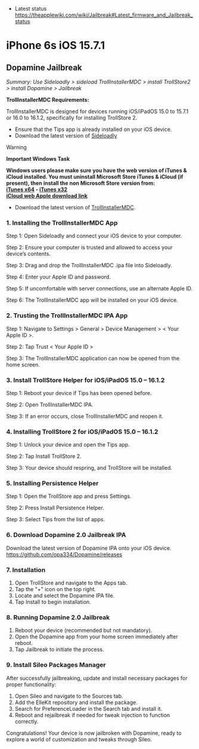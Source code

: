 
- Latest status https://theapplewiki.com/wiki/Jailbreak#Latest_firmware_and_Jailbreak_status
# iPhone 6s iOS 15.7.1

## Dopamine Jailbreak

*Summary: Use Sideloadly > sideload TrollInstallerMDC > install TrollStore2 > install Dopamine > Jailbreak*

**TrollInstallerMDC Requirements:**

TrollInstallerMDC is designed for devices running iOS/iPadOS 15.0 to 15.7.1 or 16.0 to 16.1.2, specifically for installing TrollStore 2.

- Ensure that the Tips app is already installed on your iOS device.
- Download the latest version of [Sideloadly](https://sideloadly.io/) 

> [!WARNING]
> **Important Windows Task**  
> 
> **Windows users please make sure you have the web version of iTunes & iCloud installed. You must uninstall Microsoft Store iTunes & iCloud (if present), then install the non Microsoft Store version from:   
> [iTunes x64](https://www.apple.com/itunes/download/win64) - [iTunes x32](https://www.apple.com/itunes/download/win32)  
> [iCloud web Apple download link](https://updates.cdn-apple.com/2020/windows/001-39935-20200911-1A70AA56-F448-11EA-8CC0-99D41950005E/iCloudSetup.exe)**

- Download the latest version of [TrollInstallerMDC](https://github.com/iExmo/TrollStore2-Apps/raw/main/TrollInstallerMDC.ipa).

### 1. Installing the TrollInstallerMDC App

Step 1: Open Sideloadly and connect your iOS device to your computer.

Step 2: Ensure your computer is trusted and allowed to access your device’s contents.

Step 3: Drag and drop the TrollInstallerMDC .ipa file into Sideloadly.

Step 4: Enter your Apple ID and password.

Step 5: If uncomfortable with server connections, use an alternate Apple ID.

Step 6: The TrollInstallerMDC app will be installed on your iOS device.
### 2. Trusting the TrollInstallerMDC IPA App

Step 1: Navigate to Settings > General > Device Management > < Your Apple ID >.

Step 2: Tap Trust < Your Apple ID >

Step 3: The TrollInstallerMDC application can now be opened from the home screen.
### 3. Install TrollStore Helper for iOS/iPadOS 15.0 –  16.1.2

Step 1: Reboot your device if Tips has been opened before.

Step 2: Open TrollInstallerMDC IPA.

Step 3: If an error occurs, close TrollInstallerMDC and reopen it.
### 4. Installing TrollStore 2 for iOS/iPadOS 15.0 –  16.1.2

Step 1: Unlock your device and open the Tips app.

Step 2: Tap Install TrollStore 2.

Step 3: Your device should respring, and TrollStore will be installed.
### 5. Installing Persistence Helper

Step 1: Open the TrollStore app and press Settings.

Step 2: Press Install Persistence Helper.

Step 3: Select Tips from the list of apps.

### 6. Download Dopamine 2.0 Jailbreak IPA

Download the latest version of Dopamine IPA onto your iOS device.
https://github.com/opa334/Dopamine/releases

### 7. Installation

1. Open TrollStore and navigate to the Apps tab.
2. Tap the "+" icon on the top right.
3. Locate and select the Dopamine IPA file.
4. Tap Install to begin installation.

### 8. Running Dopamine 2.0 Jailbreak

1. Reboot your device (recommended but not mandatory).
2. Open the Dopamine app from your home screen immediately after reboot.
3. Tap Jailbreak to initiate the process.

### 9. Install Sileo Packages Manager

After successfully jailbreaking, update and install necessary packages for proper functionality:

1. Open Sileo and navigate to the Sources tab.
2. Add the ElleKit repository and install the package.
3. Search for PreferenceLoader in the Search tab and install it.
4. Reboot and rejailbreak if needed for tweak injection to function correctly.

Congratulations! Your device is now jailbroken with Dopamine, ready to explore a world of customization and tweaks through Sileo.